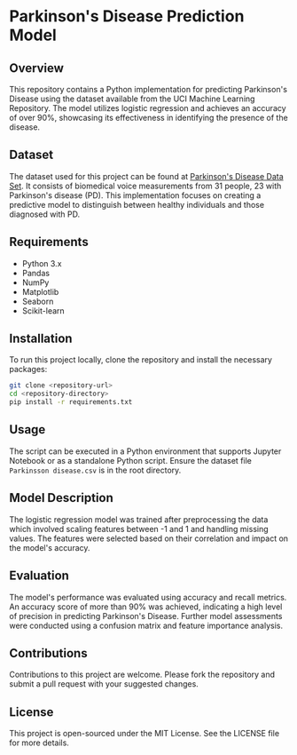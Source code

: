 
# Parkinson's Disease Prediction Model

## Overview
This repository contains a Python implementation for predicting Parkinson's Disease using the dataset available from the UCI Machine Learning Repository. The model utilizes logistic regression and achieves an accuracy of over 90%, showcasing its effectiveness in identifying the presence of the disease.

## Dataset
The dataset used for this project can be found at [Parkinson's Disease Data Set](https://archive.ics.uci.edu/ml/machine-learning-databases/parkinsons/). It consists of biomedical voice measurements from 31 people, 23 with Parkinson's disease (PD). This implementation focuses on creating a predictive model to distinguish between healthy individuals and those diagnosed with PD.

## Requirements
- Python 3.x
- Pandas
- NumPy
- Matplotlib
- Seaborn
- Scikit-learn

## Installation
To run this project locally, clone the repository and install the necessary packages:
```bash
git clone <repository-url>
cd <repository-directory>
pip install -r requirements.txt
```

## Usage
The script can be executed in a Python environment that supports Jupyter Notebook or as a standalone Python script. Ensure the dataset file `Parkinsson disease.csv` is in the root directory.

## Model Description
The logistic regression model was trained after preprocessing the data which involved scaling features between -1 and 1 and handling missing values. The features were selected based on their correlation and impact on the model's accuracy.

## Evaluation
The model's performance was evaluated using accuracy and recall metrics. An accuracy score of more than 90% was achieved, indicating a high level of precision in predicting Parkinson's Disease. Further model assessments were conducted using a confusion matrix and feature importance analysis.

## Contributions
Contributions to this project are welcome. Please fork the repository and submit a pull request with your suggested changes.

## License
This project is open-sourced under the MIT License. See the LICENSE file for more details.
